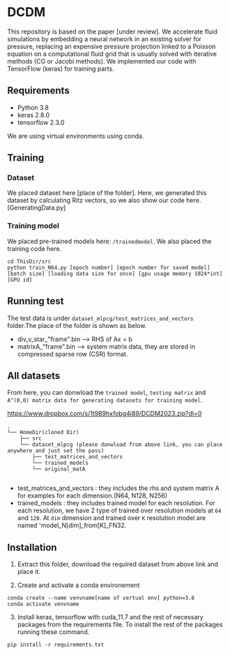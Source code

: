 # DCDM


This repository is based on the paper [under review].
We accelerate fluid simulations by embedding a neural network in an existing solver for pressure, replacing an expensive pressure projection linked to a Poisson equation on a computational fluid grid that is usually solved with iterative methods (CG or Jacobi methods). 
We implemented our code with TensorFlow (keras) for training parts.

## Requirements
* Python 3.8
* keras 2.8.0
* tensorflow 2.3.0

We are using virtual environments using conda.

## Training
### Dataset
We placed dataset here [place of the folder]. Here, we generated this dataset by calculating Ritz vectors, so we also show our code here. [GeneratingData.py]


### Training model
We placed pre-trained models here: ```/trainedmodel```. We also placed the training code here.

```
cd ThisDir/src
python train_N64.py [epoch number] [epoch number for saved model] [batch size] [loading data size for once] [gpu usage memory 1024*int] [GPU id]
```



## Running test
The test data is under ```dataset_mlpcg/test_matrices_and_vectors ``` folder.The place of the folder is shown as below.
* div_v_star_"frame".bin --> RHS of Ax = b 
* matrixA_"frame".bin --> system matrix data, they are stored in compressed sparse row (CSR) format.



## All datasets
From here, you can donwload the ```trained model```, ```testing matrix``` and ```A^(0,0) matrix data for generating datasets for training model```.

https://www.dropbox.com/s/1t989hxfobg4i89/DCDM2023.zip?dl=0



```
.
└── HomeDir(cloned Dir)
    ├── src
    └── dataset_mlpcg (please donwload from above link, you can place anywhere and just set the pass)
        ├── test_matrices_and_vectors  
        └── trained_models
        └── original_matA
            
```

* test_matrices_and_vectors : they includes the rhs and system matrix A for examples for each dimension.(N64, N128, N256)
* trained_models : they includes trained model for each resolution. For each resolution, we have 2 type of trained over resolution models at ```64``` and ```128```.
At ```dim``` dimension and trained over ```K``` resolution model are named 'model_N[dim]_from[K]_FN32.

## Installation

1. Extract  this folder, download the required dataset from above link and place it.

2. Create and activate a conda environement
```
conda create --name venvname[name of vertual env] python=3.8
conda activate venvname
```

3. Install keras, tensorflow with cuda_11.7 and the rest of necessary packages from the requirements file.
To install the rest of the packages running these command.
```
pip install -r requirements.txt
```



